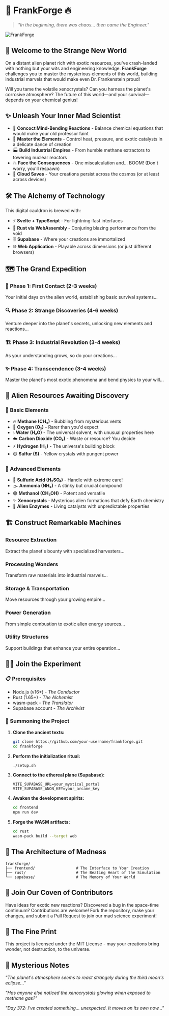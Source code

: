 # 🧪 FrankForge 🔥

> *"In the beginning, there was chaos... then came the Engineer."*

![FrankForge](https://api.placeholder.com/800/300?text=FrankForge)

## 🚀 Welcome to the Strange New World

On a distant alien planet rich with exotic resources, you've crash-landed with nothing but your wits and engineering knowledge. **FrankForge** challenges you to master the mysterious elements of this world, building industrial marvels that would make even Dr. Frankenstein proud! 

Will you tame the volatile xenocrystals? Can you harness the planet's corrosive atmosphere? The future of this world—and your survival—depends on your chemical genius!

## ✨ Unleash Your Inner Mad Scientist

- 🧪 **Concoct Mind-Bending Reactions** - Balance chemical equations that would make your old professor faint
- 🌋 **Master the Elements** - Control heat, pressure, and exotic catalysts in a delicate dance of creation
- 🏭 **Build Industrial Empires** - From humble methane extractors to towering nuclear reactors
- 💥 **Face the Consequences** - One miscalculation and... BOOM! (Don't worry, you'll respawn)
- 💾 **Cloud Saves** - Your creations persist across the cosmos (or at least across devices)

## 🛠️ The Alchemy of Technology

This digital cauldron is brewed with:

- ⚡ **Svelte + TypeScript** - For lightning-fast interfaces
- 🦀 **Rust via WebAssembly** - Conjuring blazing performance from the void
- 🗄️ **Supabase** - Where your creations are immortalized
- 🌐 **Web Application** - Playable across dimensions (or just different browsers)

## 🗺️ The Grand Expedition

### 🌱 Phase 1: First Contact (2-3 weeks)
Your initial days on the alien world, establishing basic survival systems...

### 🔍 Phase 2: Strange Discoveries (4-6 weeks)
Venture deeper into the planet's secrets, unlocking new elements and reactions...

### 🏗️ Phase 3: Industrial Revolution (3-4 weeks)
As your understanding grows, so do your creations...

### ✨ Phase 4: Transcendence (3-4 weeks)
Master the planet's most exotic phenomena and bend physics to your will...

## 🌌 Alien Resources Awaiting Discovery

### 🔮 Basic Elements
- 🔥 **Methane (CH₄)** - Bubbling from mysterious vents
- 💨 **Oxygen (O₂)** - Rarer than you'd expect
- 💧 **Water (H₂O)** - The universal solvent, with unusual properties here
- ☁️ **Carbon Dioxide (CO₂)** - Waste or resource? You decide
- ⚡ **Hydrogen (H₂)** - The universe's building block
- 🟡 **Sulfur (S)** - Yellow crystals with pungent power

### 💎 Advanced Elements
- 🧪 **Sulfuric Acid (H₂SO₄)** - Handle with extreme care!
- 🌫️ **Ammonia (NH₃)** - A stinky but crucial compound
- 🟢 **Methanol (CH₃OH)** - Potent and versatile
- ✨ **Xenocrystals** - Mysterious alien formations that defy Earth chemistry
- 🔮 **Alien Enzymes** - Living catalysts with unpredictable properties

## 🏗️ Construct Remarkable Machines

### Resource Extraction
Extract the planet's bounty with specialized harvesters...

### Processing Wonders
Transform raw materials into industrial marvels...

### Storage & Transportation
Move resources through your growing empire...

### Power Generation
From simple combustion to exotic alien energy sources...

### Utility Structures
Support buildings that enhance your entire operation...

## 🧙‍♂️ Join the Experiment

### 📋 Prerequisites
- Node.js (v16+) - *The Conductor*
- Rust (1.65+) - *The Alchemist*
- wasm-pack - *The Translator*
- Supabase account - *The Archivist*

### 🔮 Summoning the Project

1. **Clone the ancient texts:**
   ```bash
   git clone https://github.com/your-username/frankforge.git
   cd frankforge
   ```

2. **Perform the initialization ritual:**
   ```bash
   ./setup.sh
   ```

3. **Connect to the ethereal plane (Supabase):**
   ```
   VITE_SUPABASE_URL=your_mystical_portal
   VITE_SUPABASE_ANON_KEY=your_arcane_key
   ```

4. **Awaken the development spirits:**
   ```bash
   cd frontend
   npm run dev
   ```

5. **Forge the WASM artifacts:**
   ```bash
   cd rust
   wasm-pack build --target web
   ```

## 🧩 The Architecture of Madness

```
frankforge/
├── frontend/                  # The Interface to Your Creation
├── rust/                      # The Beating Heart of the Simulation
└── supabase/                  # The Memory of Your World
```

## 🤝 Join Our Coven of Contributors

Have ideas for exotic new reactions? Discovered a bug in the space-time continuum? Contributions are welcome! Fork the repository, make your changes, and submit a Pull Request to join our mad science experiment!

## 📜 The Fine Print

This project is licensed under the MIT License - may your creations bring wonder, not destruction, to the universe.

## 💭 Mysterious Notes

*"The planet's atmosphere seems to react strangely during the third moon's eclipse..."*

*"Has anyone else noticed the xenocrystals glowing when exposed to methane gas?"*

*"Day 372: I've created something... unexpected. It moves on its own now..."*